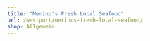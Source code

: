 ```yaml
---
title: "Merino's Fresh Local Seafood"
url: /westport/merinos-fresh-local-seafood/
shop: Allgemein
---
```

